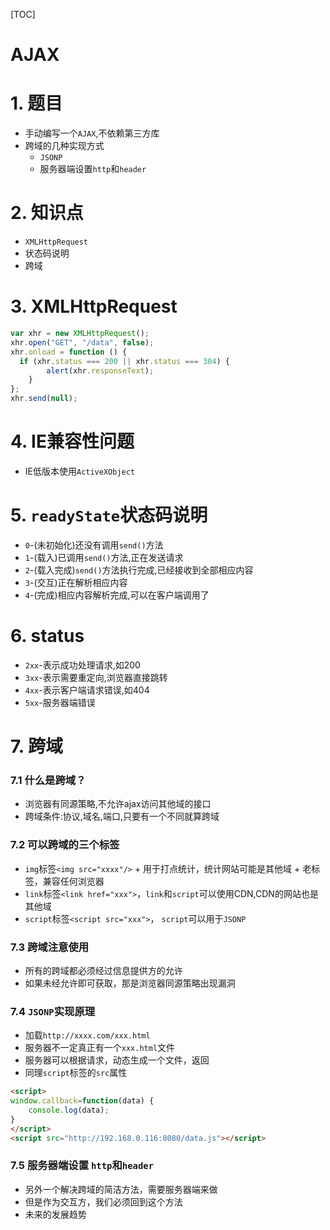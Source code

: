 [TOC]

# AJAX

# 1. 题目
+ 手动编写一个`AJAX`,不依赖第三方库
+ 跨域的几种实现方式
    + `JSONP`
    + 服务器端设置`http`和`header`

# 2. 知识点
+ `XMLHttpRequest`
+ 状态码说明
+ 跨域

# 3. XMLHttpRequest
```javascript
var xhr = new XMLHttpRequest();
xhr.open("GET", "/data", false);
xhr.onload = function () {
  if (xhr.status === 200 || xhr.status === 304) {
		alert(xhr.responseText);
	}
};
xhr.send(null);
```

# 4. IE兼容性问题

+ IE低版本使用`ActiveXObject`

# 5. `readyState`状态码说明

+ `0`-(未初始化)还没有调用`send()`方法
+ `1`-(载入)已调用`send()`方法,正在发送请求
+ `2`-(载入完成)`send()`方法执行完成,已经接收到全部相应内容
+ `3`-(交互)正在解析相应内容
+ `4`-(完成)相应内容解析完成,可以在客户端调用了

# 6. status

+ `2xx`-表示成功处理请求,如200
+ `3xx`-表示需要重定向,浏览器直接跳转
+ `4xx`-表示客户端请求错误,如404
+ `5xx`-服务器端错误

# 7. 跨域
### 7.1 什么是跨域？
+ 浏览器有同源策略,不允许ajax访问其他域的接口
+ 跨域条件:协议,域名,端口,只要有一个不同就算跨域

### 7.2 可以跨域的三个标签
+ `img`标签`<img src="xxxx"/>`
		+ 用于打点统计，统计网站可能是其他域
		+ 老标签，兼容任何浏览器
+ `link`标签`<link href="xxx">`，`link`和`script`可以使用CDN,CDN的网站也是其他域
+ `script`标签`<script src="xxx">`， `script`可以用于`JSONP`

### 7.3 跨域注意使用
+ 所有的跨域都必须经过信息提供方的允许
+ 如果未经允许即可获取，那是浏览器同源策略出现漏洞

### 7.4 `JSONP`实现原理
+ 加载`http://xxxx.com/xxx.html`
+ 服务器不一定真正有一个`xxx.html`文件
+ 服务器可以根据请求，动态生成一个文件，返回
+ 同理`script`标签的`src`属性

```html
<script>
window.callback=function(data) {
	console.log(data);
}
</script>
<script src="http://192.168.0.116:8080/data.js"></script>
```

### 7.5 服务器端设置 `http`和`header`
+ 另外一个解决跨域的简洁方法，需要服务器端来做
+ 但是作为交互方，我们必须回到这个方法
+ 未来的发展趋势
